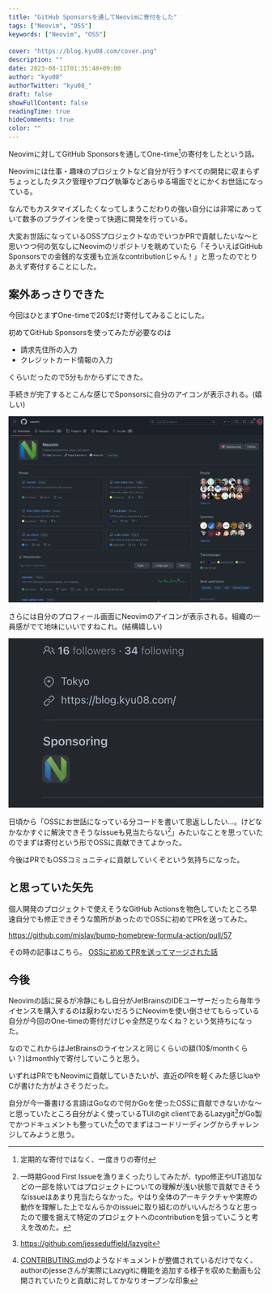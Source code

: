```yaml
---
title: "GitHub Sponsorsを通してNeovimに寄付をした"
tags: ["Neovim", "OSS"]
keywords: ["Neovim", "OSS"]

cover: "https://blog.kyu08.com/cover.png"
description: ""
date: 2023-08-11T01:35:48+09:00
author: "kyu08"
authorTwitter: "kyu08_"
draft: false
showFullContent: false
readingTime: true
hideComments: true
color: ""
---
```


Neovimに対してGitHub Sponsorsを通してOne-time[^1]の寄付をしたという話。

Neovimには仕事・趣味のプロジェクトなど自分が行うすべての開発に収まらずちょっとしたタスク管理やブログ執筆などあらゆる場面でとにかくお世話になっている。

なんでもカスタマイズしたくなってしまうこだわりの強い自分には非常にあっていて数多のプラグインを使って快適に開発を行っている。

大変お世話になっているOSSプロジェクトなのでいつかPRで貢献したいな〜と思いつつ何の気なしにNeovimのリポジトリを眺めていたら「そういえばGitHub Sponsorsでの金銭的な支援も立派なcontributionじゃん！」と思ったのでとりあえず寄付することにした。

## 案外あっさりできた
今回はひとまずOne-timeで20$だけ寄付してみることにした。

初めてGitHub Sponsorsを使ってみたが必要なのは
- 請求先住所の入力
- クレジットカード情報の入力

くらいだったので5分もかからずにできた。

手続きが完了するとこんな感じでSponsorsに自分のアイコンが表示される。(嬉しい)

![sponsors.webp](sponsors.webp)

さらには自分のプロフィール画面にNeovimのアイコンが表示される。組織の一員感がでて地味にいいですねこれ。(結構嬉しい)

![github-profile.webp](github-profile.webp)

日頃から「OSSにお世話になっている分コードを書いて恩返ししたい...。けどなかなかすぐに解決できそうなissueも見当たらない[^2]」みたいなことを思っていたのでまずは寄付という形でOSSに貢献できてよかった。

今後はPRでもOSSコミュニティに貢献していくぞという気持ちになった。

## と思っていた矢先
個人開発のプロジェクトで使えそうなGitHub Actionsを物色していたところ早速自分でも修正できそうな箇所があったのでOSSに初めてPRを送ってみた。

https://github.com/mislav/bump-homebrew-formula-action/pull/57

その時の記事はこちら。 [OSSに初めてPRを送ってマージされた話](../my-first-oss-contribution)

## 今後
Neovimの話に戻るが冷静にもし自分がJetBrainsのIDEユーザーだったら毎年ライセンスを購入するのは厭わないだろうにNeovimを使い倒させてもらっている自分が今回のOne-timeの寄付だけじゃ全然足りなくね？という気持ちになった。

なのでこれからはJetBrainsのライセンスと同じくらいの額(10$/monthくらい？)はmonthlyで寄付していこうと思う。

いずれはPRでもNeovimに貢献していきたいが、直近のPRを軽くみた感じluaやCが書けた方がよさそうだった。

自分が今一番書ける言語はGoなので何かGoを使ったOSSに貢献できないかな〜と思っていたところ自分がよく使っているTUIのgit clientであるLazygit[^3]がGo製でかつドキュメントも整っていた[^4]のでまずはコードリーディングからチャレンジしてみようと思う。

[^1]: 定期的な寄付ではなく、一度きりの寄付
[^2]: 一時期Good First Issueを漁りまくったりしてみたが、typo修正やUT追加などの一部を除いてはプロジェクトについての理解が浅い状態で貢献できそうなissueはあまり見当たらなかった。やはり全体のアーキテクチャや実際の動作を理解した上でなんらかのissueに取り組むのがいいんだろうなと思ったので腰を据えて特定のプロジェクトへのcontributionを狙っていこうと考えを改めた。
[^3]: https://github.com/jesseduffield/lazygit
[^4]: [CONTRIBUTING.md](https://github.com/jesseduffield/lazygit/blob/master/CONTRIBUTING.md)のようなドキュメントが整備されているだけでなく、authorのjesseさんが実際にLazygitに機能を追加する様子を収めた動画も公開されていたりと貢献に対してかなりオープンな印象
